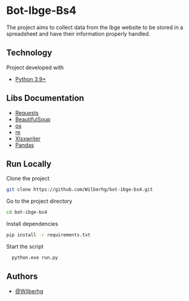 # Bot-Ibge-Bs4

The project aims to collect data from the Ibge website to be stored in a spreadsheet and have their information properly handled.

## Technology

Project developed with

- [Python 3.9+](https://www.python.org/downloads/release/python-391/)

## Libs Documentation

- [Requests](https://docs.python-requests.org/en/latest/)
- [BeautifulSoup](https://www.crummy.com/software/BeautifulSoup/bs4/doc/)
- [os](https://docs.python.org/3/library/os.html)
- [re](https://docs.python.org/3/library/re.html)
- [Xlsxwriter](https://xlsxwriter.readthedocs.io/)
- [Pandas](https://pandas.pydata.org/)

## Run Locally

Clone the project
```bash
git clone https://github.com/Wilberhg/bot-ibge-bs4.git
```

Go to the project directory
```bash
cd bot-ibge-bs4
```

Install dependencies
```bash
pip install -r requirements.txt
```

Start the script
```bash
  python.exe run.py
```

## Authors

- [@Wilberhg](https://www.github.com/Wilberhg)
